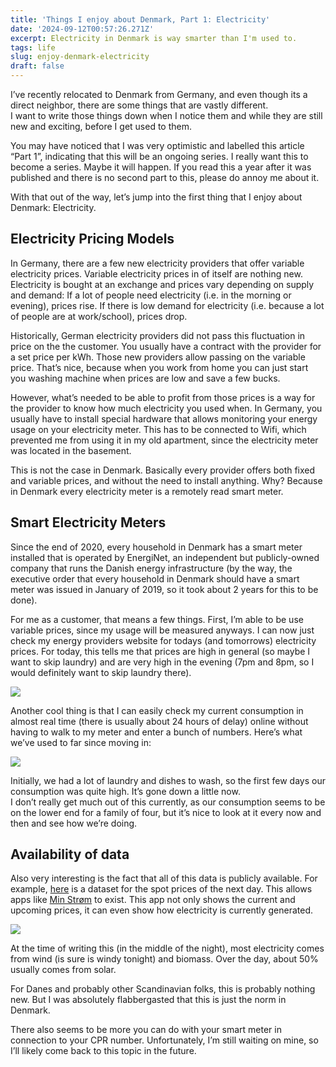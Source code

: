 ```yaml
---
title: 'Things I enjoy about Denmark, Part 1: Electricity'
date: '2024-09-12T00:57:26.271Z'
excerpt: Electricity in Denmark is way smarter than I'm used to.
tags: life
slug: enjoy-denmark-electricity
draft: false
---
```


I’ve recently relocated to Denmark from Germany, and even though its a direct neighbor, there are some things that are vastly different.  
I want to write those things down when I notice them and while they are still new and exciting, before I get used to them.

You may have noticed that I was very optimistic and labelled this article “Part 1”, indicating that this will be an ongoing series. I really want this to become a series. Maybe it will happen. If you read this a year after it was published and there is no second part to this, please do annoy me about it.

With that out of the way, let’s jump into the first thing that I enjoy about Denmark: Electricity.

## Electricity Pricing Models

In Germany, there are a few new electricity providers that offer variable electricity prices. Variable electricity prices in of itself are nothing new. Electricity is bought at an exchange and prices vary depending on supply and demand: If a lot of people need electricity (i.e. in the morning or evening), prices rise. If there is low demand for electricity (i.e. because a lot of people are at work/school), prices drop.

Historically, German electricity providers did not pass this fluctuation in price on the the customer. You usually have a contract with the provider for a set price per kWh. Those new providers allow passing on the variable price. That’s nice, because when you work from home you can just start you washing machine when prices are low and save a few bucks.

However, what’s needed to be able to profit from those prices is a way for the provider to know how much electricity you used when. In Germany, you usually have to install special hardware that allows monitoring your energy usage on your electricity meter. This has to be connected to Wifi, which prevented me from using it in my old apartment, since the electricity meter was located in the basement.

This is not the case in Denmark. Basically every provider offers both fixed and variable prices, and without the need to install anything. Why? Because in Denmark every electricity meter is a remotely read smart meter.

## Smart Electricity Meters

Since the end of 2020, every household in Denmark has a smart meter installed that is operated by EnergiNet, an independent but publicly-owned company that runs the Danish energy infrastructure (by the way, the executive order that every household in Denmark should have a smart meter was issued in January of 2019, so it took about 2 years for this to be done).

For me as a customer, that means a few things. First, I’m able to be use variable prices, since my usage will be measured anyways. I can now just check my energy providers website for todays (and tomorrows) electricity prices. For today, this tells me that prices are high in general (so maybe I want to skip laundry) and are very high in the evening (7pm and 8pm, so I would definitely want to skip laundry there).

![](https://ik.imagekit.io/chrisjarling/CleanShot%202024-09-12%20at%2000.17.46.png?updatedAt=1726094784164)

Another cool thing is that I can easily check my current consumption in almost real time (there is usually about 24 hours of delay) online without having to walk to my meter and enter a bunch of numbers. Here’s what we’ve used to far since moving in:

![](https://ik.imagekit.io/chrisjarling/CleanShot%202024-09-12%20at%2000.21.19.png?updatedAt=1726094784259)

Initially, we had a lot of laundry and dishes to wash, so the first few days our consumption was quite high. It’s gone down a little now.  
I don’t really get much out of this currently, as our consumption seems to be on the lower end for a family of four, but it’s nice to look at it every now and then and see how we’re doing.

## Availability of data

Also very interesting is the fact that all of this data is publicly available. For example, [here](https://www.energidataservice.dk/tso-electricity/Elspotprices) is a dataset for the spot prices of the next day. This allows apps like [Min Strøm](https://minstroem.app/en/) to exist. This app not only shows the current and upcoming prices, it can even show how electricity is currently generated.

![](https://ik.imagekit.io/chrisjarling/2C3BFD68-03D3-471D-91CE-CAC645D0A91F_4_5005_c.jpeg?updatedAt=1726094783691)

At the time of writing this (in the middle of the night), most electricity comes from wind (is sure is windy tonight) and biomass. Over the day, about 50% usually comes from solar.

For Danes and probably other Scandinavian folks, this is probably nothing new. But I was absolutely flabbergasted that this is just the norm in Denmark.

There also seems to be more you can do with your smart meter in connection to your CPR number. Unfortunately, I’m still waiting on mine, so I’ll likely come back to this topic in the future.
